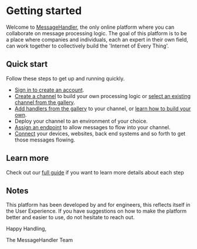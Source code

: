 # Getting started

Welcome to [MessageHandler](http://www.messagehandler.net), the only online platform where you can collaborate on message processing logic. The goal of this platform is to be a place where companies and individuals, each an expert in their own field, can work together to collectively build the 'Internet of Every Thing'. 

## Quick start

Follow these steps to get up and running quickly.

 * [Sign in to create an account](/account/signin).
 * [Create a channel](/channels/add) to build your own processing logic or [select an existing channel from the gallery](/gallery/channels).
 * [Add handlers from the gallery](/gallery/handlers) to your channel, or [learn how to build your own](/documentation/developing-handlers).
 * Deploy your channel to an environment of your choice.
 * [Assign an endpoint](/endpoints/new) to allow messages to flow into your channel.
 * [Connect](documentation/connectivity) your devices, websites, back end systems and so forth to get those messages flowing.

## Learn more
 
Check out our [full guide](/documentation/basics/guide) if you want to learn more details about each step

## Notes

This platform has been developed by and for engineers, this reflects itself in the User Experience. If you have suggestions on how to make the platform better and easier to use, do not hesitate to reach out.


Happy Handling,

The MessageHandler Team